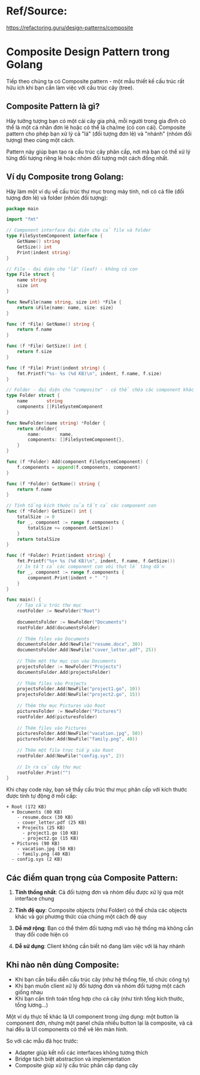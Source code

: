 # Ref/Source:
https://refactoring.guru/design-patterns/composite

# Composite Design Pattern trong Golang

Tiếp theo chúng ta có Composite pattern - một mẫu thiết kế cấu trúc rất hữu ích khi bạn cần làm việc với cấu trúc cây (tree).

## Composite Pattern là gì?

Hãy tưởng tượng bạn có một cái cây gia phả, mỗi người trong gia đình có thể là một cá nhân đơn lẻ hoặc có thể là cha/mẹ (có con cái). Composite pattern cho phép bạn xử lý cả "lá" (đối tượng đơn lẻ) và "nhánh" (nhóm đối tượng) theo cùng một cách.

Pattern này giúp bạn tạo ra cấu trúc cây phân cấp, nơi mà bạn có thể xử lý từng đối tượng riêng lẻ hoặc nhóm đối tượng một cách đồng nhất.

## Ví dụ Composite trong Golang:

Hãy làm một ví dụ về cấu trúc thư mục trong máy tính, nơi có cả file (đối tượng đơn lẻ) và folder (nhóm đối tượng):

```go
package main

import "fmt"

// Component interface đại diện cho cả file và folder
type FileSystemComponent interface {
    GetName() string
    GetSize() int
    Print(indent string)
}

// File - đại diện cho "lá" (leaf) - không có con
type File struct {
    name string
    size int
}

func NewFile(name string, size int) *File {
    return &File{name: name, size: size}
}

func (f *File) GetName() string {
    return f.name
}

func (f *File) GetSize() int {
    return f.size
}

func (f *File) Print(indent string) {
    fmt.Printf("%s- %s (%d KB)\n", indent, f.name, f.size)
}

// Folder - đại diện cho "composite" - có thể chứa các component khác
type Folder struct {
    name       string
    components []FileSystemComponent
}

func NewFolder(name string) *Folder {
    return &Folder{
        name:       name,
        components: []FileSystemComponent{},
    }
}

func (f *Folder) Add(component FileSystemComponent) {
    f.components = append(f.components, component)
}

func (f *Folder) GetName() string {
    return f.name
}

// Tính tổng kích thước của tất cả các component con
func (f *Folder) GetSize() int {
    totalSize := 0
    for _, component := range f.components {
        totalSize += component.GetSize()
    }
    return totalSize
}

func (f *Folder) Print(indent string) {
    fmt.Printf("%s+ %s (%d KB)\n", indent, f.name, f.GetSize())
    // In tất cả các component con với thụt lề tăng dần
    for _, component := range f.components {
        component.Print(indent + "  ")
    }
}

func main() {
    // Tạo cấu trúc thư mục
    rootFolder := NewFolder("Root")
    
    documentsFolder := NewFolder("Documents")
    rootFolder.Add(documentsFolder)
    
    // Thêm files vào Documents
    documentsFolder.Add(NewFile("resume.docx", 30))
    documentsFolder.Add(NewFile("cover_letter.pdf", 25))
    
    // Thêm một thư mục con vào Documents
    projectsFolder := NewFolder("Projects")
    documentsFolder.Add(projectsFolder)
    
    // Thêm files vào Projects
    projectsFolder.Add(NewFile("project1.go", 10))
    projectsFolder.Add(NewFile("project2.go", 15))
    
    // Thêm thư mục Pictures vào Root
    picturesFolder := NewFolder("Pictures")
    rootFolder.Add(picturesFolder)
    
    // Thêm files vào Pictures
    picturesFolder.Add(NewFile("vacation.jpg", 50))
    picturesFolder.Add(NewFile("family.png", 40))
    
    // Thêm một file trực tiếp vào Root
    rootFolder.Add(NewFile("config.sys", 2))
    
    // In ra cả cây thư mục
    rootFolder.Print("")
}
```

Khi chạy code này, bạn sẽ thấy cấu trúc thư mục phân cấp với kích thước được tính tự động ở mỗi cấp:

```
+ Root (172 KB)
  + Documents (80 KB)
    - resume.docx (30 KB)
    - cover_letter.pdf (25 KB)
    + Projects (25 KB)
      - project1.go (10 KB)
      - project2.go (15 KB)
  + Pictures (90 KB)
    - vacation.jpg (50 KB)
    - family.png (40 KB)
  - config.sys (2 KB)
```

## Các điểm quan trọng của Composite Pattern:

1. **Tính thống nhất**: Cả đối tượng đơn và nhóm đều được xử lý qua một interface chung

2. **Tính đệ quy**: Composite objects (như Folder) có thể chứa các objects khác và gọi phương thức của chúng một cách đệ quy

3. **Dễ mở rộng**: Bạn có thể thêm đối tượng mới vào hệ thống mà không cần thay đổi code hiện có

4. **Dễ sử dụng**: Client không cần biết nó đang làm việc với lá hay nhánh

## Khi nào nên dùng Composite:

- Khi bạn cần biểu diễn cấu trúc cây (như hệ thống file, tổ chức công ty)
- Khi bạn muốn client xử lý đối tượng đơn và nhóm đối tượng một cách giống nhau
- Khi bạn cần tính toán tổng hợp cho cả cây (như tính tổng kích thước, tổng lương...)

Một ví dụ thực tế khác là UI component trong ứng dụng: một button là component đơn, nhưng một panel chứa nhiều button lại là composite, và cả hai đều là UI components có thể vẽ lên màn hình.

So với các mẫu đã học trước:
- Adapter giúp kết nối các interfaces không tương thích
- Bridge tách biệt abstraction và implementation
- Composite giúp xử lý cấu trúc phân cấp dạng cây

